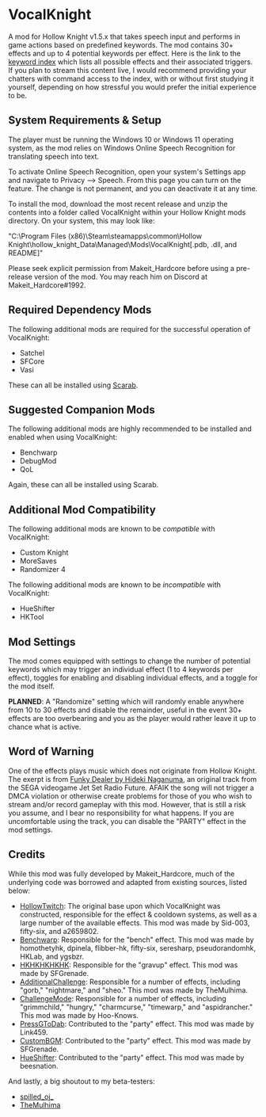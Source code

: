 ﻿# VocalKnight

A mod for Hollow Knight v1.5.x that takes speech input and performs in game actions based on predefined keywords. The mod contains 30+ effects and up to 4 potential keywords per effect. Here is the link to the [keyword index](https://docs.google.com/document/d/1BbaO1pJV2KUgSY1maqH4CtloD41PyoLs0HxU9do1_oc/edit?usp=sharing) which lists all possible effects and their associated triggers. If you plan to stream this content live, I would recommend providing your chatters with command access to the index, with or without first studying it yourself, depending on how stressful you would prefer the initial experience to be.

## System Requirements & Setup

The player must be running the Windows 10 or Windows 11 operating system, as the mod relies on Windows Online Speech Recognition for translating speech into text.

To activate Online Speech Recognition, open your system's Settings app and navigate to Privacy --> Speech. From this page you can turn on the feature. The change is not permanent, and you can deactivate it at any time.

To install the mod, download the most recent release and unzip the contents into a folder called VocalKnight within your Hollow Knight mods directory. On your system, this may look like:

"C:\Program Files (x86)\Steam\steamapps\common\Hollow Knight\hollow_knight_Data\Managed\Mods\VocalKnight\[.pdb, .dll, and README]"

Please seek explicit permission from Makeit_Hardcore before using a pre-release version of the mod. You may reach him on Discord at Makeit_Hardcore#1992.

## Required Dependency Mods

The following additional mods are required for the successful operation of VocalKnight:
- Satchel
- SFCore
- Vasi

These can all be installed using [Scarab](https://github.com/fifty-six/Scarab).

## Suggested Companion Mods

The following additional mods are highly recommended to be installed and enabled when using VocalKnight:
- Benchwarp
- DebugMod
- QoL

Again, these can all be installed using Scarab.

## Additional Mod Compatibility

The following additional mods are known to be *compatible* with VocalKnight:
- Custom Knight
- MoreSaves
- Randomizer 4

The following additional mods are known to be *incompatible* with VocalKnight:
- HueShifter
- HKTool

## Mod Settings

The mod comes equipped with settings to change the number of potential keywords which may trigger an individual effect (1 to 4 keywords per effect), toggles for enabling and disabling individual effects, and a toggle for the mod itself.

**PLANNED**: A "Randomize" setting which will randomly enable anywhere from 10 to 30 effects and disable the remainder, useful in the event 30+ effects are too overbearing and you as the player would rather leave it up to chance what is active.

## Word of Warning

One of the effects plays music which does not originate from Hollow Knight. The exerpt is from [Funky Dealer by Hideki Naganuma](https://www.youtube.com/watch?v=CwE2k0HMDfo), an original track from the SEGA videogame Jet Set Radio Future. AFAIK the song will not trigger a DMCA violation or otherwise create problems for those of you who wish to stream and/or record gameplay with this mod. However, that is still a risk you assume, and I bear no responsibility for what happens. If you are uncomfortable using the track, you can disable the "PARTY" effect in the mod settings.

## Credits

While this mod was fully developed by Makeit_Hardcore, much of the underlying code was borrowed and adapted from existing sources, listed below:
- [HollowTwitch](https://github.com/Sid-003/HKTwitch/): The original base upon which VocalKnight was constructed, responsible for the effect & cooldown systems, as well as a large number of the available effects. This mod was made by Sid-003, fifty-six, and a2659802.
- [Benchwarp](https://github.com/homothetyhk/HollowKnight.BenchwarpMod/): Responsible for the "bench" effect. This mod was made by homothetyhk, dpinela, flibber-hk, fifty-six, seresharp, pseudorandomhk, HKLab, and ygsbzr.
- [HKHKHKHKHK](https://github.com/SFGrenade/HKHKHKHKHK/): Responsible for the "gravup" effect. This mod was made by SFGrenade.
- [AdditionalChallenge](https://github.com/TheMulhima/AdditionalChallenge): Responsible for a number of effects, including "gorb," "nightmare," and "sheo." This mod was made by TheMulhima.
- [ChallengeMode](https://github.com/Hoo-Knows/HollowKnight.ChallengeMode): Responsible for a number of effects, including "grimmchild," "hungry," "charmcurse," "timewarp," and "aspidrancher." This mod was made by Hoo-Knows.
- [PressGToDab](https://github.com/Link459/PressGToDab/): Contributed to the "party" effect. This mod was made by Link459.
- [CustomBGM](https://github.com/SFGrenade/CustomBgm/): Contributed to the "party" effect. This mod was made by SFGrenade.
- [HueShifter](https://github.com/beesnation/HueShifter): Contributed to the "party" effect. This mod was made by beesnation.

And lastly, a big shoutout to my beta-testers:
- [spilled_oj_](https://www.twitch.tv/spilled_oj_)
- [TheMulhima](https://github.com/TheMulhima)
